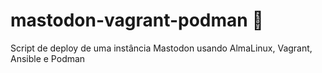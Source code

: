# mastodon-vagrant-podman :elephant:
Script de deploy de uma instância Mastodon usando AlmaLinux, Vagrant, Ansible e Podman
